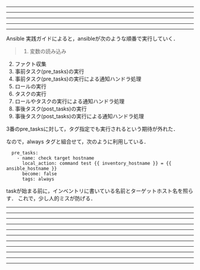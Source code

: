 
--------------------------------------------------------------------
--------------------------------------------------------------------
--------------------------------------------------------------------
--------------------------------------------------------------------
--------------------------------------------------------------------


Ansible 実践ガイドによると，ansibleが次のような順番で実行していく．

> 1. 変数の読み込み
2. ファクト収集
3. 事前タスク(pre_tasks)の実行
4. 事前タスク(pre_tasks)の実行による通知ハンドラ処理
5. ロールの実行
6. タスクの実行
7. ロールやタスクの実行による通知ハンドラ処理
8. 事後タスク(post_tasks)の実行
9. 事後タスク(post_tasks)の実行による通知ハンドラ処理

3番のpre_tasksに対して，タグ指定でも実行されるという期待が外れた．

なので，always タグと組合せて，次のように利用している．

```
  pre_tasks:
    - name: check target hostname
      local_action: command test {{ inventory_hostname }} = {{ ansible_hostname }}
      become: false
      tags: always
```

taskが始まる前に，インベントリに書いている名前とターゲットホスト名を照らす．
これで，少し人的ミスが防げる．

--------------------------------------------------------------------



--------------------------------------------------------------------
--------------------------------------------------------------------
--------------------------------------------------------------------
--------------------------------------------------------------------
--------------------------------------------------------------------
--------------------------------------------------------------------
--------------------------------------------------------------------
--------------------------------------------------------------------
--------------------------------------------------------------------
--------------------------------------------------------------------

